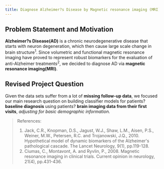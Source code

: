 ```yaml
---
title: Diagnose Alzheimer?s Disease by Magnetic resonance imaging (MRI)
---
```


## Problem Statement and Motivation

**Alzheimer?s Disease(AD)** is a chronic neurodegenerative disease that starts with neuron degeneration, which then cause large scale change in brain structure$^{1}$. Since volumetric and functional magnetic resonance imaging have proved to represent robust biomarkers for the evaluation of anti-Alzheimer treatments$^{2}$, we decided to diagnose AD via **magnetic resonance imaging(MRI)**.

## Revised Project Question
Given the data sets suffer from a lot of **missing follow-up data**, we focused our main research question on building classifier models for patients? **baseline diagnosis** using patients? **brain imaging data from their first visits**, *adjusting for basic demographic information.*

>References:
>1. Jack, C.R., Knopman, D.S., Jagust, W.J., Shaw, L.M., Aisen, P.S., Weiner, M.W., Petersen, R.C. and Trojanowski, J.Q., 2010. Hypothetical model of dynamic biomarkers of the Alzheimer's pathological cascade. The Lancet Neurology, 9(1), pp.119-128.
>2. Ciumas, C., Montavont, A. and Ryvlin, P., 2008. Magnetic resonance imaging in clinical trials. Current opinion in neurology, 21(4), pp.431-436.


